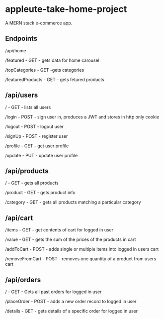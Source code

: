 # appleute-take-home-project


A MERN stack e-commerce app.




##  Endpoints

/api/home

/featured - GET -  gets data for home carousel

/topCategories - GET -gets categories 

/featuredProducts - GET - gets fetured products 


## /api/users

/ - GET - lists all users

/login - POST - sign user in, produces a JWT and stores in http only cookie

/logout - POST - logout user

/signUp - POST - register user

/profile - GET - get user profile

/update - PUT - update user profile


## /api/products

/ - GET - gets all products

/product - GET - gets product info

/category - GET - gets all products matching a particular category

## /api/cart

/items - GET - get contents of cart for logged in user

/value - GET - gets the sum of the prices of the products in cart

/addToCart - POST - adds single or multiple items into logged in users cart

/removeFromCart - POST - removes one quantity of a product from users cart

## /api/orders

/ - GET - Gets all past orders for logged in user

/placeOrder - POST - adds a new order record to logged in user

/details - GET - gets details of a specific order for logged in user
